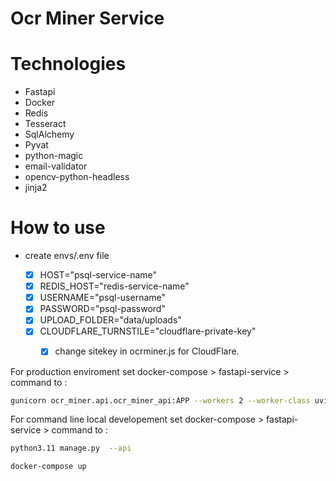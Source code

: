 # Ocr Miner Service




# Technologies
- Fastapi
- Docker
- Redis
- Tesseract
- SqlAlchemy
- Pyvat
- python-magic
- email-validator
- opencv-python-headless
- jinja2
# How to use
- create envs/.env file

  - [x] HOST="psql-service-name"
  - [x] REDIS_HOST="redis-service-name"
  - [x] USERNAME="psql-username"
  - [x] PASSWORD="psql-password"
  - [x] UPLOAD_FOLDER="data/uploads"
  - [x] CLOUDFLARE_TURNSTILE="cloudflare-private-key"
    - [x] change sitekey  in ocrminer.js for CloudFlare.



For production enviroment set docker-compose > fastapi-service > command to :
```bash
gunicorn ocr_miner.api.ocr_miner_api:APP --workers 2 --worker-class uvicorn.workers.UvicornWorker --bind 0.0.0.0:8000
```
For command line local developement set docker-compose > fastapi-service > command to :
```bash
python3.11 manage.py  --api
```
```bash
docker-compose up
```